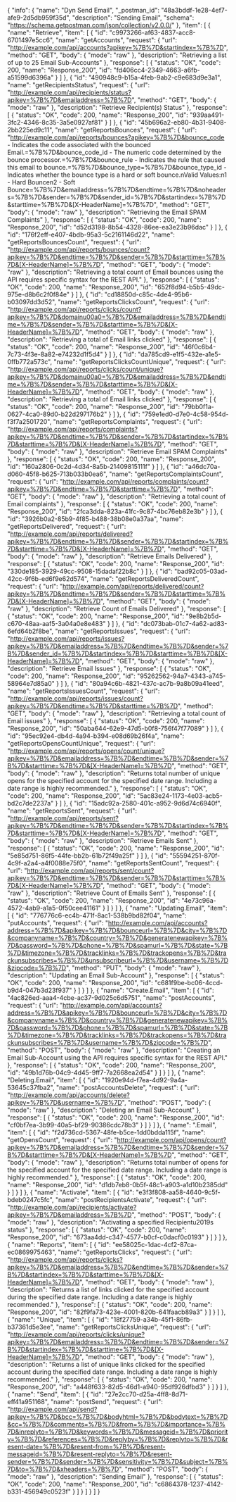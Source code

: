 {
  "info": {
    "name": "Dyn Send Email",
    "_postman_id": "48a3bddf-1e28-4ef7-afe9-2d5db959f35d",
    "description": "Sending Email",
    "schema": "https://schema.getpostman.com/json/collection/v2.0.0/"
  },
  "item": [
    {
      "name": "Retrieve",
      "item": [
        {
          "id": "c9973266-af63-4837-acc8-6701497e5cc6",
          "name": "getAccounts",
          "request": {
            "url": "http://example.com/api/accounts?apikey=%7B%7D&startindex=%7B%7D",
            "method": "GET",
            "body": {
              "mode": "raw"
            },
            "description": "Retrieving a list of up to 25 Email Sub-Accounts"
          },
          "response": [
            {
              "status": "OK",
              "code": 200,
              "name": "Response_200",
              "id": "fd406cc4-2349-4663-a6fb-a51599d6396a"
            }
          ]
        },
        {
          "id": "490948c9-b15a-4feb-9ab2-c9e683d9e3a1",
          "name": "getRecipientsStatus",
          "request": {
            "url": "http://example.com/api/recipients/status?apikey=%7B%7D&emailaddress=%7B%7D",
            "method": "GET",
            "body": {
              "mode": "raw"
            },
            "description": "Retrieve Recipient(s) Status"
          },
          "response": [
            {
              "status": "OK",
              "code": 200,
              "name": "Response_200",
              "id": "939aa491-3fc2-4346-8c35-3a5e0927af81"
            }
          ]
        },
        {
          "id": "45b696a2-eb80-4b31-9408-2bb225ed9c11",
          "name": "getReportsBounces",
          "request": {
            "url": "http://example.com/api/reports/bounces?apikey=%7B%7D&bounce_code - Indicates the code associated with the bounced Email.=%7B%7D&bounce_code_id - The numeric code determined by the bounce processor.=%7B%7D&bounce_rule - Indicates the rule that caused this email to bounce.=%7B%7D&bounce_type=%7B%7D&bounce_type_id - Indicates whether the bounce type is a hard or soft bounce.nValid Values:n1 - Hard Bouncen2 - Soft Bounce=%7B%7D&emailaddress=%7B%7D&endtime=%7B%7D&noheaders=%7B%7D&sender=%7B%7D&sender_id=%7B%7D&startindex=%7B%7D&starttime=%7B%7D&[X-HeaderName]=%7B%7D",
            "method": "GET",
            "body": {
              "mode": "raw"
            },
            "description": "Retrieving the Email SPAM Complaints"
          },
          "response": [
            {
              "status": "OK",
              "code": 200,
              "name": "Response_200",
              "id": "d52d3198-8b54-4328-86ee-ea3e23b96dac"
            }
          ]
        },
        {
          "id": "176f2eff-e407-4bdb-95a3-5c2161146d22",
          "name": "getReportsBouncesCount",
          "request": {
            "url": "http://example.com/api/reports/bounces/count?apikey=%7B%7D&endtime=%7B%7D&sender=%7B%7D&starttime=%7B%7D&[X-HeaderName]=%7B%7D",
            "method": "GET",
            "body": {
              "mode": "raw"
            },
            "description": "Retrieving a total count of Email bounces using the API requires specific syntax for the REST API."
          },
          "response": [
            {
              "status": "OK",
              "code": 200,
              "name": "Response_200",
              "id": "652f8d94-b5b5-49dc-975e-d8b6c2f0f84e"
            }
          ]
        },
        {
          "id": "cd18850d-c85c-4de4-95b6-b03097dd3d52",
          "name": "getReportsClicksCount",
          "request": {
            "url": "http://example.com/api/reports/clicks/count?apikey=%7B%7D&domainu00a0=%7B%7D&emailaddress=%7B%7D&endtime=%7B%7D&sender=%7B%7D&starttime=%7B%7D&[X-HeaderName]=%7B%7D",
            "method": "GET",
            "body": {
              "mode": "raw"
            },
            "description": "Retrieving a total of Email links clicked"
          },
          "response": [
            {
              "status": "OK",
              "code": 200,
              "name": "Response_200",
              "id": "46f0c6b4-7c73-4f3e-8a82-e74232d1f5d4"
            }
          ]
        },
        {
          "id": "da785cd9-e1f5-432e-a1e5-0ffb772a573c",
          "name": "getReportsClicksCountUnique",
          "request": {
            "url": "http://example.com/api/reports/clicks/count/unique?apikey=%7B%7D&domainu00a0=%7B%7D&emailaddress=%7B%7D&endtime=%7B%7D&sender=%7B%7D&starttime=%7B%7D&[X-HeaderName]=%7B%7D",
            "method": "GET",
            "body": {
              "mode": "raw"
            },
            "description": "Retrieving a total of Email links clicked"
          },
          "response": [
            {
              "status": "OK",
              "code": 200,
              "name": "Response_200",
              "id": "79bb0f1a-0627-4ca0-89d0-b22d297176b2"
            }
          ]
        },
        {
          "id": "759e1ed0-d7e0-4c58-954d-f3f7a2501720",
          "name": "getReportsComplaints",
          "request": {
            "url": "http://example.com/api/reports/complaints?apikey=%7B%7D&endtime=%7B%7D&sender=%7B%7D&startindex=%7B%7D&starttime=%7B%7D&[X-HeaderName]=%7B%7D",
            "method": "GET",
            "body": {
              "mode": "raw"
            },
            "description": "Retrieve Email SPAM Complaints"
          },
          "response": [
            {
              "status": "OK",
              "code": 200,
              "name": "Response_200",
              "id": "160a2806-0c2d-4d34-8a5b-21409815111f"
            }
          ]
        },
        {
          "id": "a46dc70a-d060-45f8-b625-713b033b0ea6",
          "name": "getReportsComplaintsCount",
          "request": {
            "url": "http://example.com/api/reports/complaints/count?apikey=%7B%7D&endtime=%7B%7D&starttime=%7B%7D",
            "method": "GET",
            "body": {
              "mode": "raw"
            },
            "description": "Retrieving a total count of Email complaints"
          },
          "response": [
            {
              "status": "OK",
              "code": 200,
              "name": "Response_200",
              "id": "2fca3dda-823a-41fc-9c87-4bc76eb82e3b"
            }
          ]
        },
        {
          "id": "3926b0a2-85b9-4f85-b488-38b08e0a37aa",
          "name": "getReportsDelivered",
          "request": {
            "url": "http://example.com/api/reports/delivered?apikey=%7B%7D&endtime=%7B%7D&sender=%7B%7D&startindex=%7B%7D&starttime=%7B%7D&[X-HeaderName]=%7B%7D",
            "method": "GET",
            "body": {
              "mode": "raw"
            },
            "description": "Retrieve Emails Delivered"
          },
          "response": [
            {
              "status": "OK",
              "code": 200,
              "name": "Response_200",
              "id": "330de185-3929-49cc-9508-15dadaf22b8c"
            }
          ]
        },
        {
          "id": "bad92c05-03ad-42cc-9f6b-ed6f9e62d574",
          "name": "getReportsDeliveredCount",
          "request": {
            "url": "http://example.com/api/reports/delivered/count?apikey=%7B%7D&endtime=%7B%7D&sender=%7B%7D&starttime=%7B%7D&[X-HeaderName]=%7B%7D",
            "method": "GET",
            "body": {
              "mode": "raw"
            },
            "description": "Retrieve Count of Emails Delivered"
          },
          "response": [
            {
              "status": "OK",
              "code": 200,
              "name": "Response_200",
              "id": "9e8b2b5d-c670-48aa-aaf5-3a04a0e8e483"
            }
          ]
        },
        {
          "id": "dc073bab-01c7-4a62-ad83-6efd64b2f8be",
          "name": "getReportsIssues",
          "request": {
            "url": "http://example.com/api/reports/issues?apikey=%7B%7D&emailaddress=%7B%7D&endtime=%7B%7D&sender=%7B%7D&sender_id=%7B%7D&startindex=%7B%7D&starttime=%7B%7D&[X-HeaderName]=%7B%7D",
            "method": "GET",
            "body": {
              "mode": "raw"
            },
            "description": "Retrieve Email Issues"
          },
          "response": [
            {
              "status": "OK",
              "code": 200,
              "name": "Response_200",
              "id": "95262562-94a7-4343-a745-58964e7d85a0"
            }
          ]
        },
        {
          "id": "80a94c6b-4821-437c-ac7b-9a8b09a41eed",
          "name": "getReportsIssuesCount",
          "request": {
            "url": "http://example.com/api/reports/issues/count?apikey=%7B%7D&endtime=%7B%7D&starttime=%7B%7D",
            "method": "GET",
            "body": {
              "mode": "raw"
            },
            "description": "Retrieving a total count of Email issues"
          },
          "response": [
            {
              "status": "OK",
              "code": 200,
              "name": "Response_200",
              "id": "50aba644-62e9-47d5-b0f8-756f47f77089"
            }
          ]
        },
        {
          "id": "95ec92e4-db4d-4a94-b394-e08d69b26f4a",
          "name": "getReportsOpensCountUnique",
          "request": {
            "url": "http://example.com/api/reports/opens/count/unique?apikey=%7B%7D&emailaddress=%7B%7D&endtime=%7B%7D&sender=%7B%7D&starttime=%7B%7D&[X-HeaderName]=%7B%7D",
            "method": "GET",
            "body": {
              "mode": "raw"
            },
            "description": "Returns total number of unique opens for the specified account for the specified date range. Including a date range is highly recommended."
          },
          "response": [
            {
              "status": "OK",
              "code": 200,
              "name": "Response_200",
              "id": "5ac83e24-1173-4e03-acb5-bd2c7de2237a"
            }
          ]
        },
        {
          "id": "15adc92a-2580-401c-a952-9d6d74c6940f",
          "name": "getReportsSent",
          "request": {
            "url": "http://example.com/api/reports/sent?apikey=%7B%7D&endtime=%7B%7D&sender=%7B%7D&startindex=%7B%7D&starttime=%7B%7D&[X-HeaderName]=%7B%7D",
            "method": "GET",
            "body": {
              "mode": "raw"
            },
            "description": "Retrieve Emails Sent"
          },
          "response": [
            {
              "status": "OK",
              "code": 200,
              "name": "Response_200",
              "id": "5e85d751-86f5-44fe-bb2b-61b72f49a25f"
            }
          ]
        },
        {
          "id": "55594251-870f-4c9f-a2a4-a4f0088e75f0",
          "name": "getReportsSentCount",
          "request": {
            "url": "http://example.com/api/reports/sent/count?apikey=%7B%7D&endtime=%7B%7D&sender=%7B%7D&starttime=%7B%7D&[X-HeaderName]=%7B%7D",
            "method": "GET",
            "body": {
              "mode": "raw"
            },
            "description": "Retrieve Count of Emails Sent"
          },
          "response": [
            {
              "status": "OK",
              "code": 200,
              "name": "Response_200",
              "id": "4e73c96a-4572-4ab9-a1a5-0f50cee41161"
            }
          ]
        }
      ]
    },
    {
      "name": "Updating.Email",
      "item": [
        {
          "id": "776776c6-ec4b-471f-8ac1-538b9bd82f04",
          "name": "putAccounts",
          "request": {
            "url": "http://example.com/api/accounts?address=%7B%7D&apikey=%7B%7D&bounceurl=%7B%7D&city=%7B%7D&companyname=%7B%7D&country=%7B%7D&generatenewapikey=%7B%7D&password=%7B%7D&phone=%7B%7D&spamurl=%7B%7D&state=%7B%7D&timezone=%7B%7D&tracklinks=%7B%7D&trackopens=%7B%7D&trackunsubscribes=%7B%7D&unsubscribeurl=%7B%7D&username=%7B%7D&zipcode=%7B%7D",
            "method": "PUT",
            "body": {
              "mode": "raw"
            },
            "description": "Updating an Email Sub-Account"
          },
          "response": [
            {
              "status": "OK",
              "code": 200,
              "name": "Response_200",
              "id": "c681f9be-bc06-4ccd-b9d4-047b3d23f937"
            }
          ]
        }
      ]
    },
    {
      "name": "Create.Email",
      "item": [
        {
          "id": "4ac826ed-aaa4-4cbe-ac37-9d025c6d5751",
          "name": "postAccounts",
          "request": {
            "url": "http://example.com/api/accounts?address=%7B%7D&apikey=%7B%7D&bounceurl=%7B%7D&city=%7B%7D&companyname=%7B%7D&country=%7B%7D&generatenewapikey=%7B%7D&password=%7B%7D&phone=%7B%7D&spamurl=%7B%7D&state=%7B%7D&timezone=%7B%7D&tracklinks=%7B%7D&trackopens=%7B%7D&trackunsubscribes=%7B%7D&username=%7B%7D&zipcode=%7B%7D",
            "method": "POST",
            "body": {
              "mode": "raw"
            },
            "description": "Creating an Email Sub-Account using the API requires specific syntax for the REST API."
          },
          "response": [
            {
              "status": "OK",
              "code": 200,
              "name": "Response_200",
              "id": "49b1d76b-04c9-4d45-9ff7-7a2668ea2d54"
            }
          ]
        }
      ]
    },
    {
      "name": "Deleting.Email",
      "item": [
        {
          "id": "1920e94d-f7ea-4d92-9a4a-53645c37fba2",
          "name": "postAccountsDelete",
          "request": {
            "url": "http://example.com/api/accounts/delete?apikey=%7B%7D&username=%7B%7D",
            "method": "POST",
            "body": {
              "mode": "raw"
            },
            "description": "Deleting an Email Sub-Account"
          },
          "response": [
            {
              "status": "OK",
              "code": 200,
              "name": "Response_200",
              "id": "cf0bf7ea-3b99-40a5-bf29-90386cdc78b3"
            }
          ]
        }
      ]
    },
    {
      "name": ".Email",
      "item": [
        {
          "id": "f2d736cd-5367-48fe-b5ce-1dd0bdda115f",
          "name": "getOpensCount",
          "request": {
            "url": "http://example.com/api/opens/count?apikey=%7B%7D&emailaddress=%7B%7D&endtime=%7B%7D&sender=%7B%7D&starttime=%7B%7D&[X-HeaderName]=%7B%7D",
            "method": "GET",
            "body": {
              "mode": "raw"
            },
            "description": "Returns total number of opens for the specified account for the specified date range. Including a date range is highly recommended."
          },
          "response": [
            {
              "status": "OK",
              "code": 200,
              "name": "Response_200",
              "id": "d1db7eb8-0b5f-48c1-a903-a1d10b2385dd"
            }
          ]
        }
      ]
    },
    {
      "name": "Activate",
      "item": [
        {
          "id": "e3f3f808-aa58-4640-9c5f-bdeb0247c5fc",
          "name": "postRecipientsActivate",
          "request": {
            "url": "http://example.com/api/recipients/activate?apikey=%7B%7D&emailaddress=%7B%7D",
            "method": "POST",
            "body": {
              "mode": "raw"
            },
            "description": "Activating a specified Recipientu2019s status"
          },
          "response": [
            {
              "status": "OK",
              "code": 200,
              "name": "Response_200",
              "id": "673aa4dd-c347-4577-b0cf-c0dacf0c0193"
            }
          ]
        }
      ]
    },
    {
      "name": "Reports",
      "item": [
        {
          "id": "ee58025c-1dac-4cf2-87ca-ec0869975463",
          "name": "getReportsClicks",
          "request": {
            "url": "http://example.com/api/reports/clicks?apikey=%7B%7D&emailaddress=%7B%7D&endtime=%7B%7D&sender=%7B%7D&startindex=%7B%7D&starttime=%7B%7D&[X-HeaderName]=%7B%7D",
            "method": "GET",
            "body": {
              "mode": "raw"
            },
            "description": "Returns a list of links clicked for the specified account during the specified date range. Including a date range is highly recommended."
          },
          "response": [
            {
              "status": "OK",
              "code": 200,
              "name": "Response_200",
              "id": "82f9fa73-423e-4001-820b-641faacb89a3"
            }
          ]
        }
      ]
    },
    {
      "name": "Unique",
      "item": [
        {
          "id": "18f27759-a34b-45f1-86fb-b37361d5e3ee",
          "name": "getReportsClicksUnique",
          "request": {
            "url": "http://example.com/api/reports/clicks/unique?apikey=%7B%7D&emailaddress=%7B%7D&endtime=%7B%7D&sender=%7B%7D&startindex=%7B%7D&starttime=%7B%7D&[X-HeaderName]=%7B%7D",
            "method": "GET",
            "body": {
              "mode": "raw"
            },
            "description": "Returns a list of unique links clicked for the specified account during the specified date range. Including a date range is highly recommended."
          },
          "response": [
            {
              "status": "OK",
              "code": 200,
              "name": "Response_200",
              "id": "a448f633-82d5-46d1-a940-95df926dfbd3"
            }
          ]
        }
      ]
    },
    {
      "name": "Send",
      "item": [
        {
          "id": "27e2cc70-d25a-4ff8-8d71-eff41a951168",
          "name": "postSend",
          "request": {
            "url": "http://example.com/api/send?apikey=%7B%7D&bcc=%7B%7D&bodyhtml=%7B%7D&bodytext=%7B%7D&cc=%7B%7D&comments=%7B%7D&from=%7B%7D&importance=%7B%7D&inreplyto=%7B%7D&keywords=%7B%7D&messageid=%7B%7D&priority=%7B%7D&references=%7B%7D&replyby=%7B%7D&replyto=%7B%7D&resent-date=%7B%7D&resent-from=%7B%7D&resent-messageid=%7B%7D&resent-replyto=%7B%7D&resent-sender=%7B%7D&sender=%7B%7D&sensitivity=%7B%7D&subject=%7B%7D&to=%7B%7D&xheaders=%7B%7D",
            "method": "POST",
            "body": {
              "mode": "raw"
            },
            "description": "Sending Email"
          },
          "response": [
            {
              "status": "OK",
              "code": 200,
              "name": "Response_200",
              "id": "c6864378-1237-4142-b331-456949c0523f"
            }
          ]
        }
      ]
    }
  ]
}